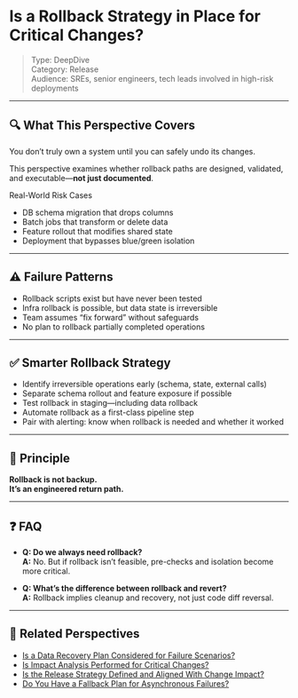 # Is a Rollback Strategy in Place for Critical Changes?

> Type: DeepDive  
> Category: Release  
> Audience: SREs, senior engineers, tech leads involved in high-risk deployments

---

## 🔍 What This Perspective Covers

You don’t truly own a system until you can safely undo its changes.

This perspective examines whether rollback paths are designed, validated, and executable—**not just documented**.

Real-World Risk Cases

- DB schema migration that drops columns  
- Batch jobs that transform or delete data  
- Feature rollout that modifies shared state  
- Deployment that bypasses blue/green isolation

---

## ⚠️ Failure Patterns

- Rollback scripts exist but have never been tested  
- Infra rollback is possible, but data state is irreversible  
- Team assumes “fix forward” without safeguards  
- No plan to rollback partially completed operations

---

## ✅ Smarter Rollback Strategy

- Identify irreversible operations early (schema, state, external calls)  
- Separate schema rollout and feature exposure if possible  
- Test rollback in staging—including data rollback  
- Automate rollback as a first-class pipeline step  
- Pair with alerting: know when rollback is needed and whether it worked

---

## 🧠 Principle

**Rollback is not backup.  
It’s an engineered return path.**

---

## ❓ FAQ

- **Q: Do we always need rollback?**  
  **A:** No. But if rollback isn’t feasible, pre-checks and isolation become more critical.

- **Q: What’s the difference between rollback and revert?**  
  **A:** Rollback implies cleanup and recovery, not just code diff reversal.

---

## 🔗 Related Perspectives

- [Is a Data Recovery Plan Considered for Failure Scenarios?](../availability/data-recovery-plan.md)
- [Is Impact Analysis Performed for Critical Changes?](impact-analysis-for-critical-changes.md)
- [Is the Release Strategy Defined and Aligned With Change Impact?](release-strategy-planning.md)
- [Do You Have a Fallback Plan for Asynchronous Failures?](../async/fallback-strategy.md)
